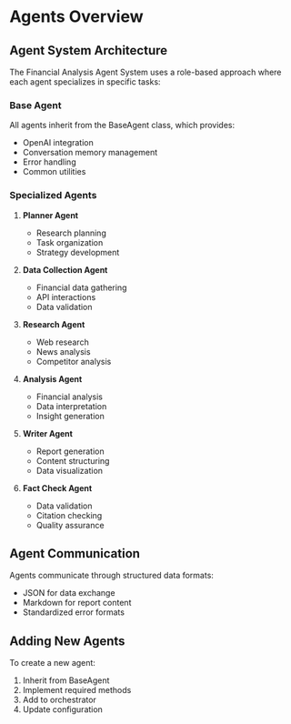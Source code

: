 # Agents Overview

## Agent System Architecture

The Financial Analysis Agent System uses a role-based approach where each agent specializes in specific tasks:

### Base Agent
All agents inherit from the BaseAgent class, which provides:
- OpenAI integration
- Conversation memory management
- Error handling
- Common utilities

### Specialized Agents

1. **Planner Agent**
   - Research planning
   - Task organization
   - Strategy development

2. **Data Collection Agent**
   - Financial data gathering
   - API interactions
   - Data validation

3. **Research Agent**
   - Web research
   - News analysis
   - Competitor analysis

4. **Analysis Agent**
   - Financial analysis
   - Data interpretation
   - Insight generation

5. **Writer Agent**
   - Report generation
   - Content structuring
   - Data visualization

6. **Fact Check Agent**
   - Data validation
   - Citation checking
   - Quality assurance

## Agent Communication

Agents communicate through structured data formats:
- JSON for data exchange
- Markdown for report content
- Standardized error formats

## Adding New Agents

To create a new agent:

1. Inherit from BaseAgent
2. Implement required methods
3. Add to orchestrator
4. Update configuration
